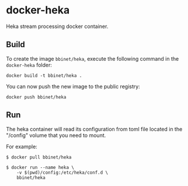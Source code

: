 docker-heka
=============

Heka stream processing docker container.


Build
-----

To create the image `bbinet/heka`, execute the following command in the
`docker-heka` folder:

    docker build -t bbinet/heka .

You can now push the new image to the public registry:
    
    docker push bbinet/heka


Run
---

The heka container will read its configuration from toml file located in the
"/config" volume that you need to mount.

For example:

    $ docker pull bbinet/heka

    $ docker run --name heka \
        -v $(pwd)/config:/etc/heka/conf.d \
        bbinet/heka
